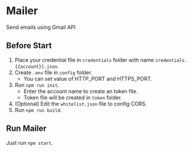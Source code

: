 # Mailer
Send emails using Gmail API

## Before Start
1. Place your credential file in `credentials` folder with name `credentials.{{account}}.json`.
2. Create `.env` file in `config` folder.
   - You can set value of HTTP_PORT and HTTPS_PORT.
3. Run `npm run init`.
   - Enter the account name to create an token file.
   - Token file will be created in `token` folder.
4. (Optional) Edit the `whitelist.json` file to config CORS.
5. Run `npm run build`.

## Run Mailer
Just run `npm start`.